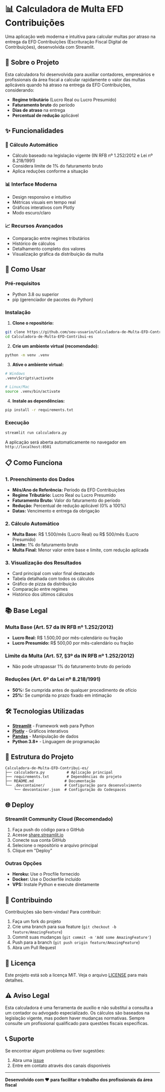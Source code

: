 # 📊 Calculadora de Multa EFD Contribuições

Uma aplicação web moderna e intuitiva para calcular multas por atraso na entrega da EFD Contribuições (Escrituração Fiscal Digital de Contribuições), desenvolvida com Streamlit.

## 🎯 Sobre o Projeto

Esta calculadora foi desenvolvida para auxiliar contadores, empresários e profissionais da área fiscal a calcular rapidamente o valor das multas aplicáveis quando há atraso na entrega da EFD Contribuições, considerando:

- **Regime tributário** (Lucro Real ou Lucro Presumido)
- **Faturamento bruto** do período
- **Dias de atraso** na entrega
- **Percentual de redução** aplicável

## ✨ Funcionalidades

### 🧮 **Cálculo Automático**
- Cálculo baseado na legislação vigente (IN RFB nº 1.252/2012 e Lei nº 8.218/1991)
- Considera limite de 1% do faturamento bruto
- Aplica reduções conforme a situação

### 📊 **Interface Moderna**
- Design responsivo e intuitivo
- Métricas visuais em tempo real
- Gráficos interativos com Plotly
- Modo escuro/claro

### 📈 **Recursos Avançados**
- Comparação entre regimes tributários
- Histórico de cálculos
- Detalhamento completo dos valores
- Visualização gráfica da distribuição da multa

## 🚀 Como Usar

### **Pré-requisitos**
- Python 3.8 ou superior
- pip (gerenciador de pacotes do Python)

### **Instalação**

1. **Clone o repositório:**
```bash
git clone https://github.com/seu-usuario/Calculadora-de-Multa-EFD-Contribui-es.git
cd Calculadora-de-Multa-EFD-Contribui-es
```

2. **Crie um ambiente virtual (recomendado):**
```bash
python -m venv .venv
```

3. **Ative o ambiente virtual:**
```bash
# Windows
.venv\Scripts\activate

# Linux/Mac
source .venv/bin/activate
```

4. **Instale as dependências:**
```bash
pip install -r requirements.txt
```

### **Execução**

```bash
streamlit run calculadora.py
```

A aplicação será aberta automaticamente no navegador em `http://localhost:8501`

## 📋 Como Funciona

### **1. Preenchimento dos Dados**
- **Mês/Ano de Referência:** Período da EFD Contribuições
- **Regime Tributário:** Lucro Real ou Lucro Presumido
- **Faturamento Bruto:** Valor do faturamento do período
- **Redução:** Percentual de redução aplicável (0% a 100%)
- **Datas:** Vencimento e entrega da obrigação

### **2. Cálculo Automático**
- **Multa Base:** R$ 1.500/mês (Lucro Real) ou R$ 500/mês (Lucro Presumido)
- **Limite:** 1% do faturamento bruto
- **Multa Final:** Menor valor entre base e limite, com redução aplicada

### **3. Visualização dos Resultados**
- Card principal com valor final destacado
- Tabela detalhada com todos os cálculos
- Gráfico de pizza da distribuição
- Comparação entre regimes
- Histórico dos últimos cálculos

## 📚 Base Legal

### **Multa Base (Art. 57 da IN RFB nº 1.252/2012)**
- **Lucro Real:** R$ 1.500,00 por mês-calendário ou fração
- **Lucro Presumido:** R$ 500,00 por mês-calendário ou fração

### **Limite da Multa (Art. 57, §3º da IN RFB nº 1.252/2012)**
- Não pode ultrapassar 1% do faturamento bruto do período

### **Reduções (Art. 6º da Lei nº 8.218/1991)**
- **50%:** Se cumprida antes de qualquer procedimento de ofício
- **25%:** Se cumprida no prazo fixado em intimação

## 🛠️ Tecnologias Utilizadas

- **[Streamlit](https://streamlit.io/)** - Framework web para Python
- **[Plotly](https://plotly.com/)** - Gráficos interativos
- **[Pandas](https://pandas.pydata.org/)** - Manipulação de dados
- **Python 3.8+** - Linguagem de programação

## 📁 Estrutura do Projeto

```
Calculadora-de-Multa-EFD-Contribui-es/
├── calculadora.py          # Aplicação principal
├── requirements.txt        # Dependências do projeto
├── README.md              # Documentação
└── .devcontainer/         # Configuração para desenvolvimento
    └── devcontainer.json  # Configuração do Codespaces
```

## 🌐 Deploy

### **Streamlit Community Cloud (Recomendado)**
1. Faça push do código para o GitHub
2. Acesse [share.streamlit.io](https://share.streamlit.io)
3. Conecte sua conta GitHub
4. Selecione o repositório e arquivo principal
5. Clique em "Deploy"

### **Outras Opções**
- **Heroku:** Use o Procfile fornecido
- **Docker:** Use o Dockerfile incluído
- **VPS:** Instale Python e execute diretamente

## 🤝 Contribuindo

Contribuições são bem-vindas! Para contribuir:

1. Faça um fork do projeto
2. Crie uma branch para sua feature (`git checkout -b feature/AmazingFeature`)
3. Commit suas mudanças (`git commit -m 'Add some AmazingFeature'`)
4. Push para a branch (`git push origin feature/AmazingFeature`)
5. Abra um Pull Request

## 📝 Licença

Este projeto está sob a licença MIT. Veja o arquivo [LICENSE](LICENSE) para mais detalhes.

## ⚠️ Aviso Legal

Esta calculadora é uma ferramenta de auxílio e não substitui a consulta a um contador ou advogado especializado. Os cálculos são baseados na legislação vigente, mas podem haver mudanças normativas. Sempre consulte um profissional qualificado para questões fiscais específicas.

## 📞 Suporte

Se encontrar algum problema ou tiver sugestões:

1. Abra uma [issue](https://github.com/seu-usuario/Calculadora-de-Multa-EFD-Contribui-es/issues)
2. Entre em contato através dos canais disponíveis

---

**Desenvolvido com ❤️ para facilitar o trabalho dos profissionais da área fiscal**
